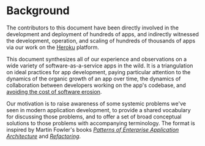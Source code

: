 Background
==========

The contributors to this document have been directly involved in the development and deployment of hundreds of apps, and indirectly witnessed the development, operation, and scaling of hundreds of thousands of apps via our work on the <a href="http://www.heroku.com/" target="_blank">Heroku</a> platform.

This document synthesizes all of our experience and observations on a wide variety of software-as-a-service apps in the wild.  It is a triangulation on ideal practices for app development, paying particular attention to the dynamics of the organic growth of an app over time, the dynamics of collaboration between developers working on the app's codebase, and <a href="http://blog.heroku.com/archives/2011/6/28/the_new_heroku_4_erosion_resistance_explicit_contracts/" target="_blank">avoiding the cost of software erosion</a>.

Our motivation is to raise awareness of some systemic problems we've seen in modern application development, to provide a shared vocabulary for discussing those problems, and to offer a set of broad conceptual solutions to those problems with accompanying terminology.  The format is inspired by Martin Fowler's books *<a href="https://books.google.com/books/about/Patterns_of_enterprise_application_archi.html?id=FyWZt5DdvFkC" target="_blank">Patterns of Enterprise Application Architecture</a>* and *<a href="https://books.google.com/books/about/Refactoring.html?id=1MsETFPD3I0C" target="_blank">Refactoring</a>*.
